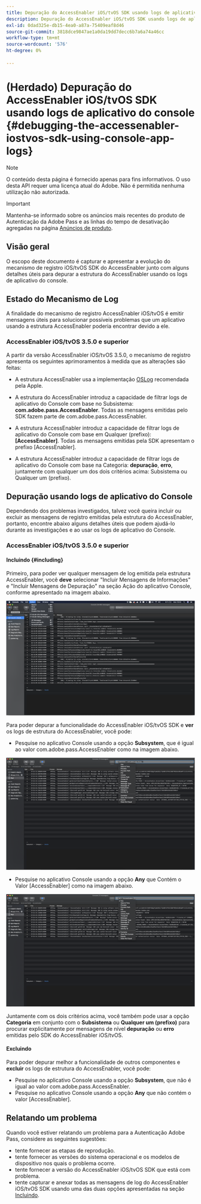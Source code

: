 ```yaml
---
title: Depuração do AccessEnabler iOS/tvOS SDK usando logs de aplicativo do console
description: Depuração do AccessEnabler iOS/tvOS SDK usando logs de aplicativo do console
exl-id: 0dad325e-db15-4ea0-a87a-75409eaf8d46
source-git-commit: 3818dce9847ae1a0da19dd7decc6b7a6a74a46cc
workflow-type: tm+mt
source-wordcount: '576'
ht-degree: 0%

---
```


# (Herdado) Depuração do AccessEnabler iOS/tvOS SDK usando logs de aplicativo do console {#debugging-the-accessenabler-iostvos-sdk-using-console-app-logs}

>[!NOTE]
>
>O conteúdo desta página é fornecido apenas para fins informativos. O uso desta API requer uma licença atual do Adobe. Não é permitida nenhuma utilização não autorizada.

>[!IMPORTANT]
>
> Mantenha-se informado sobre os anúncios mais recentes do produto de Autenticação da Adobe Pass e as linhas do tempo de desativação agregadas na página [Anúncios de produto](/help/authentication/product-announcements.md).

## Visão geral

O escopo deste documento é capturar e apresentar a evolução do mecanismo de registro iOS/tvOS SDK do AccessEnabler junto com alguns detalhes úteis para depurar a estrutura do AccessEnabler usando os logs de aplicativo do console.

## Estado do Mecanismo de Log

A finalidade do mecanismo de registro AccessEnabler iOS/tvOS é emitir mensagens úteis para solucionar possíveis problemas que um aplicativo usando a estrutura AccessEnabler poderia encontrar devido a ele.

### AccessEnabler iOS/tvOS 3.5.0 e superior

A partir da versão AccessEnabler iOS/tvOS 3.5.0, o mecanismo de registro apresenta os seguintes aprimoramentos à medida que as alterações são feitas:

* A estrutura AccessEnabler usa a implementação [OSLog](https://developer.apple.com/documentation/os/oslog) recomendada pela Apple.

* A estrutura do AccessEnabler introduz a capacidade de filtrar logs de aplicativo do Console com base no Subsistema: **com.adobe.pass.AccessEnabler**. Todas as mensagens emitidas pelo SDK fazem parte de com.adobe.pass.AccessEnabler.

* A estrutura AccessEnabler introduz a capacidade de filtrar logs de aplicativo do Console com base em Qualquer (prefixo): **[AccessEnabler]**. Todas as mensagens emitidas pela SDK apresentam o prefixo [AccessEnabler].

* A estrutura AccessEnabler introduz a capacidade de filtrar logs de aplicativo do Console com base na Categoria: **depuração**, **erro**, juntamente com qualquer um dos dois critérios acima: Subsistema ou Qualquer um (prefixo).

## Depuração usando logs de aplicativo do Console

Dependendo dos problemas investigados, talvez você queira incluir ou excluir as mensagens de registro emitidas pela estrutura do AccessEnabler, portanto, encontre abaixo alguns detalhes úteis que podem ajudá-lo durante as investigações e ao usar os logs de aplicativo do Console.


### AccessEnabler iOS/tvOS 3.5.0 e superior

#### Incluindo {#including}

Primeiro, para poder ver qualquer mensagem de log emitida pela estrutura AccessEnabler, você **deve** selecionar &quot;Incluir Mensagens de Informações&quot; e &quot;Incluir Mensagens de Depuração&quot; na seção Ação do aplicativo Console, conforme apresentado na imagem abaixo.

![](../../../assets/include-info-debug-msg.png)


Para poder depurar a funcionalidade do AccessEnabler iOS/tvOS SDK e **ver** os logs de estrutura do AccessEnabler, você pode:

* Pesquise no aplicativo Console usando a opção **Subsystem**, que é igual ao valor com.adobe.pass.AccessEnabler como na imagem abaixo.

![](../../../assets/subsys-console-app.png)

* Pesquise no aplicativo Console usando a opção **Any** que Contém o
  Valor [AccessEnabler] como na imagem abaixo.

![](../../../assets/any-optn-console-app.png)

Juntamente com os dois critérios acima, você também pode usar a opção **Categoria** em conjunto com o **Subsistema** ou **Qualquer um (prefixo)** para procurar explicitamente por mensagens de nível **depuração** ou **erro** emitidas pelo SDK do AccessEnabler iOS/tvOS.

#### Excluindo

Para poder depurar melhor a funcionalidade de outros componentes e **excluir** os logs de estrutura do AccessEnabler, você pode:

* Pesquise no aplicativo Console usando a opção **Subsystem**, que não é igual ao valor com.adobe.pass.AccessEnabler.
* Pesquise no aplicativo Console usando a opção **Any** que não contém o valor [AccessEnabler].

## Relatando um problema

Quando você estiver relatando um problema para a Autenticação Adobe Pass, considere as seguintes sugestões:

* tente fornecer as etapas de reprodução.
* tente fornecer as versões do sistema operacional e os modelos de dispositivo nos quais o problema ocorre.
* tente fornecer a versão do AccessEnabler iOS/tvOS SDK que está com problema.
* tente capturar e anexar todas as mensagens de log do AccessEnabler iOS/tvOS SDK usando uma das duas opções apresentadas na seção [Incluindo](#including).
